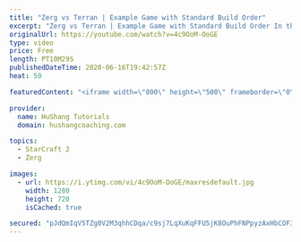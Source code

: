 ```yaml
---
title: "Zerg vs Terran | Example Game with Standard Build Order"
excerpt: "Zerg vs Terran | Example Game with Standard Build Order In this guide we learn how to defend early Terran attacks.  Coaching -------------------------------------------------------------------------- Interested in Starcraft lessons? Check out my website! I would love to help you improve and reach your"
originalUrl: https://youtube.com/watch?v=4c9OoM-OoGE
type: video
price: Free
length: PT10M29S
publishedDateTime: 2020-06-16T19:42:57Z
heat: 50

featuredContent: "<iframe width=\"800\" height=\"500\" frameborder=\"0\" src=\"https://www.youtube.com/embed/4c9OoM-OoGE\" allow=\"accelerometer; autoplay; encrypted-media; gyroscope; picture-in-picture\" allowfullscreen></iframe>"

provider:
  name: HuShang Tutorials
  domain: hushangcoaching.com

topics:
  - StarCraft 2
  - Zerg

images:
  - url: https://i.ytimg.com/vi/4c9OoM-OoGE/maxresdefault.jpg
    width: 1280
    height: 720
    isCached: true

secured: "pJdQmIqV5TZg0V2M3qhhCDqa/c9sj7LqXuKqFFU5jK8OuPhFNPpyzAxHbCOF36rC6Giib9KU3b9MueFsk/cpa2xKIBWNi+ox/FgH1ZhSusKIz36Zi8QuEgMIlfG0k+gcE7g0VFm3v1DmywnMa2iOU9/FpBkdTDctQxm7BwJC9O3ZecQWG9xnDpKs59hNAY+YkjzsD2I/HGFw9UDGcjh/s1RhvErbspXYrT/tavQVC/bVqZDSReI+6G7mVkEa9Vzeo7Sxud+4YolWIdm15erqSVmyDF6GP9dpLMrYaBUyXbOhC7opUthzMXYG/wCAeB4DHDOYPVCaOYErLsMXjtrqLwBkx+xtKNbD3pLOIKcuIwkAPuw4RkiH+GXz3wavdwR5N2kC+Kd4kHk93L50Nrzyn0voInmsAUKIdV6fJD1XaB0=;KTzsQln+mtz/Hfqmt0kX7g=="
---
```


